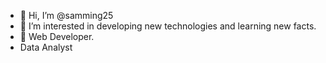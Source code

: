 - 👋 Hi, I’m @samming25
- 👀 I’m interested in developing new technologies and learning new facts.
- 🌱 Web Developer.
-    Data Analyst

<!---
samming25/samming25 is a ✨ special ✨ repository because its `README.md` (this file) appears on your GitHub profile.
You can click the Preview link to take a look at your changes.
--->
